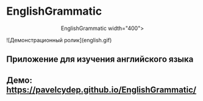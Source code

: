 # EnglishGrammatic
<p align="center">
   EnglishGrammatic  width="400">
     
  </p>
![Демонстрационный ролик](english.gif)

## Приложение для изучения английского языка
## Демо: https://pavelcydep.github.io/EnglishGrammatic/

